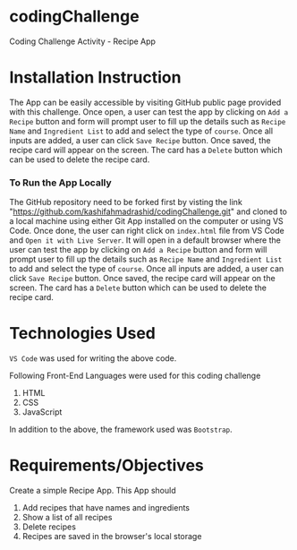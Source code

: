 # codingChallenge 
Coding Challenge Activity - Recipe App

<h1>Installation Instruction</h1>

The App can be easily accessible by visiting GitHub public page provided with this challenge. Once open, a user can test the app by clicking on `Add a Recipe` button and form will prompt user to fill up the details such as `Recipe Name` and `Ingredient List` to add and select the type of `course`. Once all inputs are added, a user can click `Save Recipe` button. Once saved, the recipe card will appear on the screen. The card has a `Delete` button which can be used to delete the recipe card. 

<h3>To Run the App Locally</h3>

The GitHub repository need to be forked first by visting the link "https://github.com/kashifahmadrashid/codingChallenge.git" and cloned to a local machine using either Git App installed on the computer or using VS Code. Once done, the user can right click on `index.html` file from VS Code and `Open it with Live Server`. It will open in a default browser where the user can test the app by clicking on `Add a Recipe` button and form will prompt user to fill up the details such as `Recipe Name` and `Ingredient List` to add and select the type of `course`. Once all inputs are added, a user can click `Save Recipe` button. Once saved, the recipe card will appear on the screen. The card has a `Delete` button which can be used to delete the recipe card. 

<h1>Technologies Used</h1>

`VS Code` was used for writing the above code. 

Following Front-End Languages were used for this coding challenge

1. HTML
2. CSS
3. JavaScript

In addition to the above, the framework used was `Bootstrap`.

<h1>Requirements/Objectives</h1>

Create a simple Recipe App. This App should
1. Add recipes that have names and ingredients
2. Show a list of all recipes
3. Delete recipes
4. Recipes are saved in the browser's local storage
